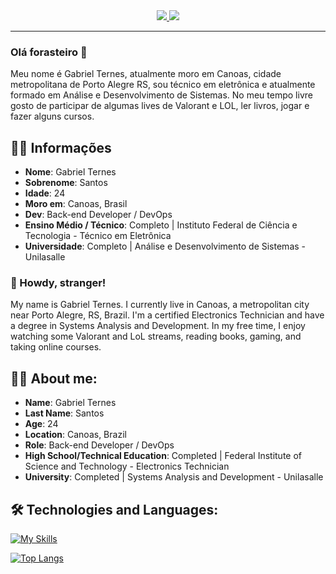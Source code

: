 <div align="center">
    <a target='_blank' href="https://www.linkedin.com/in/gabrielternes/">
        <img src="https://img.shields.io/badge/LinkedIn-0077B5?style=for-the-badge&logo=linkedin&logoColor=white">
    </a>
    </a>
  <a target='_blank' href="https://drive.google.com/file/d/1PzfEfFdvLMDqZk1PUti942Bl_ucvs0dE/view?usp=sharing">
        <img src="https://img.shields.io/badge/Curriculo-4285F4?style=for-the-badge&logo=googledrive&logoColor=white">
    </a>
</div>

<hr>

### Olá forasteiro 🤠

Meu nome é Gabriel Ternes, atualmente moro em Canoas, cidade metropolitana de Porto Alegre RS, sou técnico em eletrônica e atualmente formado em Análise e Desenvolvimento de Sistemas. No meu tempo livre gosto de participar de algumas lives de Valorant e LOL, ler livros, jogar e fazer alguns cursos.

## 🖖🏽 Informações

* **Nome**: Gabriel Ternes
* **Sobrenome**: Santos
* **Idade**: 24
* **Moro em**: Canoas, Brasil
* **Dev**: Back-end Developer / DevOps
* **Ensino Médio / Técnico**: Completo | Instituto Federal de Ciência e Tecnologia - Técnico em Eletrônica
* **Universidade**: Completo | Análise e Desenvolvimento de Sistemas - Unilasalle
   

### 🤠 Howdy, stranger!
My name is Gabriel Ternes. I currently live in Canoas, a metropolitan city near Porto Alegre, RS, Brazil. I'm a certified Electronics Technician and have a degree in Systems Analysis and Development. In my free time, I enjoy watching some Valorant and LoL streams, reading books, gaming, and taking online courses.

## 🖖🏽 About me:

* **Name**: Gabriel Ternes
* **Last Name**: Santos
* **Age**: 24
* **Location**: Canoas, Brazil
* **Role**: Back-end Developer / DevOps
* **High School/Technical Education**: Completed | Federal Institute of Science and Technology - Electronics Technician
* **University**: Completed | Systems Analysis and Development - Unilasalle

## 🛠️ Technologies and Languages:<br>
[![My Skills](https://skillicons.dev/icons?i=cs,dotnet,postgres,docker,azure,postman,git,js,react)](https://skillicons.dev)

[![Top Langs](https://github-readme-stats.vercel.app/api/top-langs/?username=GabrielTernesSan&layout=compact&theme=radical)](https://github.com/GabrielTernesSan/github-readme-stats)
